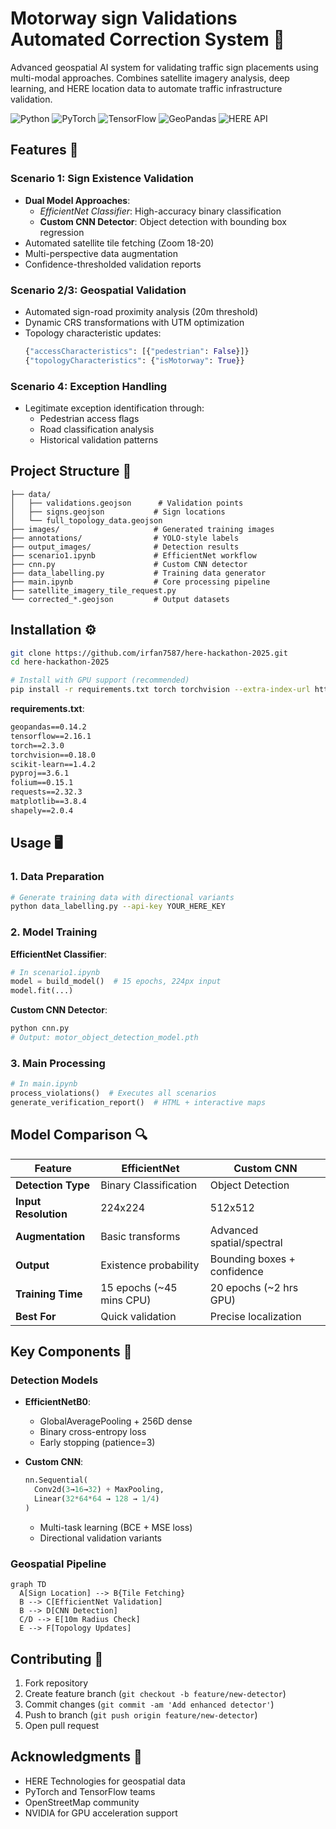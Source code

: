 # Motorway sign Validations Automated Correction System 🚦

Advanced geospatial AI system for validating traffic sign placements using multi-modal approaches. Combines satellite imagery analysis, deep learning, and HERE location data to automate traffic infrastructure validation.

![Python](https://img.shields.io/badge/Python-3.8%2B-blue)
![PyTorch](https://img.shields.io/badge/PyTorch-2.3-orange)
![TensorFlow](https://img.shields.io/badge/TensorFlow-2.16-green)
![GeoPandas](https://img.shields.io/badge/GeoPandas-0.14-lightgreen)
![HERE API](https://img.shields.io/badge/HERE%20API-v3-lightgrey)

## Features 🚀

### Scenario 1: Sign Existence Validation
- **Dual Model Approaches**:
  - *EfficientNet Classifier*: High-accuracy binary classification
  - **Custom CNN Detector**: Object detection with bounding box regression
- Automated satellite tile fetching (Zoom 18-20)
- Multi-perspective data augmentation
- Confidence-thresholded validation reports

### Scenario 2/3: Geospatial Validation
- Automated sign-road proximity analysis (20m threshold)
- Dynamic CRS transformations with UTM optimization
- Topology characteristic updates:
  ```python
  {"accessCharacteristics": [{"pedestrian": False}]}
  {"topologyCharacteristics": {"isMotorway": True}}
  ```

### Scenario 4: Exception Handling
- Legitimate exception identification through:
  - Pedestrian access flags
  - Road classification analysis
  - Historical validation patterns

## Project Structure 📁

```
├── data/
│   ├── validations.geojson      # Validation points
│   ├── signs.geojson           # Sign locations
│   └── full_topology_data.geojson
├── images/                     # Generated training images
├── annotations/                # YOLO-style labels
├── output_images/              # Detection results
├── scenario1.ipynb             # EfficientNet workflow
├── cnn.py                      # Custom CNN detector
├── data_labelling.py           # Training data generator
├── main.ipynb                  # Core processing pipeline
├── satellite_imagery_tile_request.py
└── corrected_*.geojson         # Output datasets
```

## Installation ⚙️

```bash
git clone https://github.com/irfan7587/here-hackathon-2025.git
cd here-hackathon-2025

# Install with GPU support (recommended)
pip install -r requirements.txt torch torchvision --extra-index-url https://download.pytorch.org/whl/cu118
```

**requirements.txt**:
```txt
geopandas==0.14.2
tensorflow==2.16.1
torch==2.3.0
torchvision==0.18.0
scikit-learn==1.4.2
pyproj==3.6.1
folium==0.15.1
requests==2.32.3
matplotlib==3.8.4
shapely==2.0.4
```

## Usage 🖥️

### 1. Data Preparation
```bash
# Generate training data with directional variants
python data_labelling.py --api-key YOUR_HERE_KEY
```

### 2. Model Training
**EfficientNet Classifier**:
```python
# In scenario1.ipynb
model = build_model()  # 15 epochs, 224px input
model.fit(...)
```

**Custom CNN Detector**:
```bash
python cnn.py 
# Output: motor_object_detection_model.pth
```

### 3. Main Processing
```python
# In main.ipynb
process_violations()  # Executes all scenarios
generate_verification_report()  # HTML + interactive maps
```

## Model Comparison 🔍

| Feature                | EfficientNet                 | Custom CNN                  |
|------------------------|------------------------------|-----------------------------|
| **Detection Type**     | Binary Classification        | Object Detection            |
| **Input Resolution**   | 224x224                      | 512x512                     |
| **Augmentation**       | Basic transforms             | Advanced spatial/spectral   |
| **Output**             | Existence probability        | Bounding boxes + confidence |
| **Training Time**      | 15 epochs (~45 mins CPU)     | 20 epochs (~2 hrs GPU)      |
| **Best For**           | Quick validation             | Precise localization        |

## Key Components 🧠

### Detection Models
- **EfficientNetB0**:
  - GlobalAveragePooling + 256D dense
  - Binary cross-entropy loss
  - Early stopping (patience=3)

- **Custom CNN**:
  ```python
  nn.Sequential(
    Conv2d(3→16→32) + MaxPooling,
    Linear(32*64*64 → 128 → 1/4)
  )
  ```
  - Multi-task learning (BCE + MSE loss)
  - Directional validation variants

### Geospatial Pipeline
```mermaid
graph TD
  A[Sign Location] --> B{Tile Fetching}
  B --> C[EfficientNet Validation]
  B --> D[CNN Detection]
  C/D --> E[10m Radius Check]
  E --> F[Topology Updates]
```

## Contributing 🤝

1. Fork repository
2. Create feature branch (`git checkout -b feature/new-detector`)
3. Commit changes (`git commit -am 'Add enhanced detector'`)
4. Push to branch (`git push origin feature/new-detector`)
5. Open pull request


## Acknowledgments 🌟

- HERE Technologies for geospatial data
- PyTorch and TensorFlow teams
- OpenStreetMap community
- NVIDIA for GPU acceleration support
